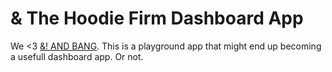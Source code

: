 & The Hoodie Firm Dashboard App
=================================

We <3 [&! AND BANG](https://andbang.com/).
This is a playground app that might end up becoming
a usefull dashboard app. Or not.
